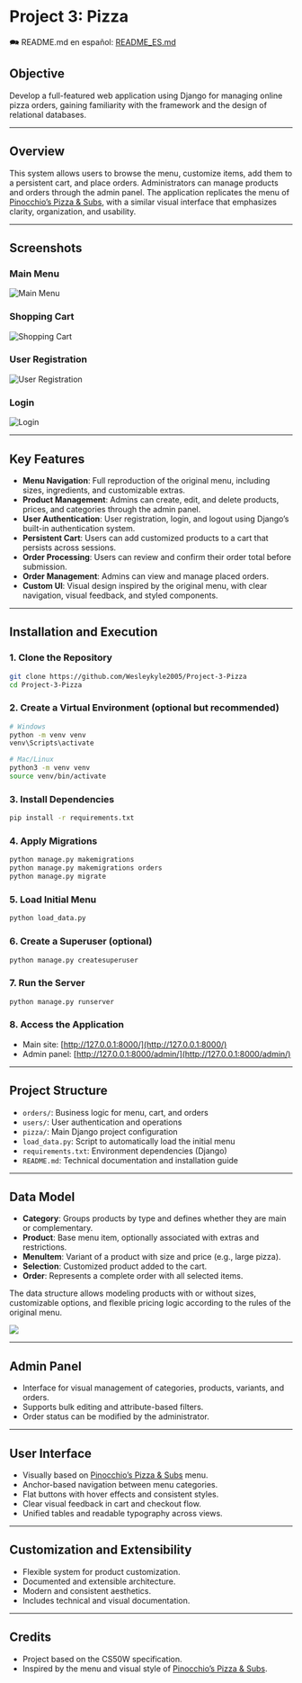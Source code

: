 # Project 3: Pizza

🗪 README.md en español: [README_ES.md](README_ES.md)


## Objective

Develop a full-featured web application using Django for managing online pizza orders, gaining familiarity with the framework and the design of relational databases.

---

## Overview

This system allows users to browse the menu, customize items, add them to a persistent cart, and place orders. Administrators can manage products and orders through the admin panel. The application replicates the menu of [Pinocchio’s Pizza & Subs](https://www.pinocchiospizza.net/menu.html), with a similar visual interface that emphasizes clarity, organization, and usability.

---

## Screenshots

### Main Menu

![Main Menu](orders/static/images/menu.png)

### Shopping Cart

![Shopping Cart](orders/static/images/cart.png)

### User Registration

![User Registration](orders/static/images/register.png)

### Login

![Login](orders/static/images/login.png)

---

## Key Features

* **Menu Navigation**: Full reproduction of the original menu, including sizes, ingredients, and customizable extras.
* **Product Management**: Admins can create, edit, and delete products, prices, and categories through the admin panel.
* **User Authentication**: User registration, login, and logout using Django’s built-in authentication system.
* **Persistent Cart**: Users can add customized products to a cart that persists across sessions.
* **Order Processing**: Users can review and confirm their order total before submission.
* **Order Management**: Admins can view and manage placed orders.
* **Custom UI**: Visual design inspired by the original menu, with clear navigation, visual feedback, and styled components.

---

## Installation and Execution

### 1. Clone the Repository

```bash
git clone https://github.com/Wesleykyle2005/Project-3-Pizza
cd Project-3-Pizza
```

### 2. Create a Virtual Environment (optional but recommended)

```bash
# Windows
python -m venv venv
venv\Scripts\activate

# Mac/Linux
python3 -m venv venv
source venv/bin/activate
```

### 3. Install Dependencies

```bash
pip install -r requirements.txt
```

### 4. Apply Migrations

```bash
python manage.py makemigrations
python manage.py makemigrations orders
python manage.py migrate
```

### 5. Load Initial Menu

```bash
python load_data.py
```

### 6. Create a Superuser (optional)

```bash
python manage.py createsuperuser
```

### 7. Run the Server

```bash
python manage.py runserver
```

### 8. Access the Application

* Main site: [http://127.0.0.1:8000/](http://127.0.0.1:8000/)
* Admin panel: [http://127.0.0.1:8000/admin/](http://127.0.0.1:8000/admin/)

---

## Project Structure

* `orders/`: Business logic for menu, cart, and orders
* `users/`: User authentication and operations
* `pizza/`: Main Django project configuration
* `load_data.py`: Script to automatically load the initial menu
* `requirements.txt`: Environment dependencies (Django)
* `README.md`: Technical documentation and installation guide

---

## Data Model

* **Category**: Groups products by type and defines whether they are main or complementary.
* **Product**: Base menu item, optionally associated with extras and restrictions.
* **MenuItem**: Variant of a product with size and price (e.g., large pizza).
* **Selection**: Customized product added to the cart.
* **Order**: Represents a complete order with all selected items.

The data structure allows modeling products with or without sizes, customizable options, and flexible pricing logic according to the rules of the original menu.

[![](https://mermaid.ink/img/pako\:eNqNVMFu2zAM_RWDpxZzgjhOHEforbvsUGzAsMumwlBtxRFqUYEkA02D_Ptox3bazFmbS0SK5Hvko3WA3BQSGOSVcO6rEqUVmiPH1g7uhZelsfvgwDGg3xdVBCxQ6DsThZbkcN52jmeFxckR_OGws0oLu-cQBpyA9M6gRO9OtigK5ZVBMh85Hs-gP6wp6tx_GlO-eCtcJrSp0b8LzTv62UWJLmPk-g2NB4n1Ny_1NR5Ovcpzq06Lqjo1VglbyrapNo6GkDeBhcxpGtXgbZsch_4pK5k3s7mGbWwhrWx8T8b0JWsn7WWn3nhRZa7WN7f_UMgy4p5lN7cj2LL4X-uK7i6RXM95vKXvDeNr9XIrSYrGV9C_V1p2FxuFym3fNNpWHLaSQ8QhuJtM6KQF0qINy8OCXt3Pxl8sBcf-aiRr2A0WdEJyPIs2kvBuqrQ0fSzHodTHWc3YOf4ima8HN_gsaFaB42nmH4QOVBxHCKG0qgDmbS1D0NJq0ZjQ6sbBbyVJA4yOT8LRiQShnJ3A38boPs2autwC24jKkVXvGk27l2UIkUjU7psPFlgyj9sawA7wAixeT6NVuopm0SxN1sv1MoQ9sMl8kU7niziK4zRezWdRujiG8NrCRtOEXHESRWkcJclytghB0uNi7EP3uBncqBKOfwE0HJXo?type=png)](https://mermaid.live/edit#pako:eNqNVMFu2zAM_RWDpxZzgjhOHEforbvsUGzAsMumwlBtxRFqUYEkA02D_Ptox3bazFmbS0SK5Hvko3WA3BQSGOSVcO6rEqUVmiPH1g7uhZelsfvgwDGg3xdVBCxQ6DsThZbkcN52jmeFxckR_OGws0oLu-cQBpyA9M6gRO9OtigK5ZVBMh85Hs-gP6wp6tx_GlO-eCtcJrSp0b8LzTv62UWJLmPk-g2NB4n1Ny_1NR5Ovcpzq06Lqjo1VglbyrapNo6GkDeBhcxpGtXgbZsch_4pK5k3s7mGbWwhrWx8T8b0JWsn7WWn3nhRZa7WN7f_UMgy4p5lN7cj2LL4X-uK7i6RXM95vKXvDeNr9XIrSYrGV9C_V1p2FxuFym3fNNpWHLaSQ8QhuJtM6KQF0qINy8OCXt3Pxl8sBcf-aiRr2A0WdEJyPIs2kvBuqrQ0fSzHodTHWc3YOf4ima8HN_gsaFaB42nmH4QOVBxHCKG0qgDmbS1D0NJq0ZjQ6sbBbyVJA4yOT8LRiQShnJ3A38boPs2autwC24jKkVXvGk27l2UIkUjU7psPFlgyj9sawA7wAixeT6NVuopm0SxN1sv1MoQ9sMl8kU7niziK4zRezWdRujiG8NrCRtOEXHESRWkcJclytghB0uNi7EP3uBncqBKOfwE0HJXo)

---

## Admin Panel

* Interface for visual management of categories, products, variants, and orders.
* Supports bulk editing and attribute-based filters.
* Order status can be modified by the administrator.

---

## User Interface

* Visually based on [Pinocchio’s Pizza & Subs](https://www.pinocchiospizza.net/menu.html) menu.
* Anchor-based navigation between menu categories.
* Flat buttons with hover effects and consistent styles.
* Clear visual feedback in cart and checkout flow.
* Unified tables and readable typography across views.

---

## Customization and Extensibility

* Flexible system for product customization.
* Documented and extensible architecture.
* Modern and consistent aesthetics.
* Includes technical and visual documentation.

---

## Credits

* Project based on the CS50W specification.
* Inspired by the menu and visual style of [Pinocchio’s Pizza & Subs](https://www.pinocchiospizza.net/menu.html).